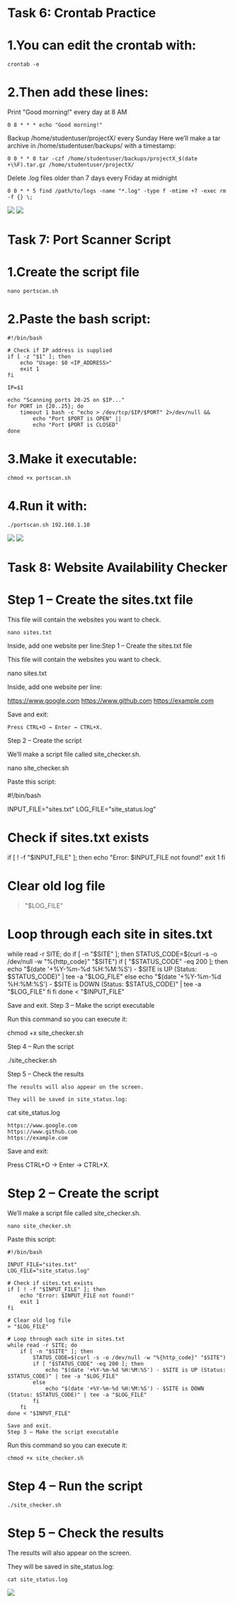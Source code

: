 # Task 6: Crontab Practice

# 1.You can edit the crontab with:
```
crontab -e
```
# 2.Then add these lines:
Print "Good morning!" every day at 8 AM
```
0 8 * * * echo "Good morning!"
```
Backup /home/studentuser/projectX/ every Sunday
Here we’ll make a tar archive in /home/studentuser/backups/ with a timestamp:
```
0 0 * * 0 tar -czf /home/studentuser/backups/projectX_$(date +\%F).tar.gz /home/studentuser/projectX/
```
Delete .log files older than 7 days every Friday at midnight
````
0 0 * * 5 find /path/to/logs -name "*.log" -type f -mtime +7 -exec rm -f {} \;
````
![](https://github.com/Mohamedirfan4739/Poc-2/blob/2413def1c96d169a186c6dec9bfc5cb5ab299406/Screenshot_2025-08-03_17_10_09.png)
![](https://github.com/Mohamedirfan4739/Poc-2/blob/0daa07785b20fc8d98218559f1f9d0df7fb18cda/Screenshot_2025-08-03_17_10_01.png)

# Task 7: Port Scanner Script

# 1.Create the script file
```
nano portscan.sh
```
# 2.Paste the bash script:
```
#!/bin/bash

# Check if IP address is supplied
if [ -z "$1" ]; then
    echo "Usage: $0 <IP_ADDRESS>"
    exit 1
fi

IP=$1

echo "Scanning ports 20-25 on $IP..."
for PORT in {20..25}; do
    timeout 1 bash -c "echo > /dev/tcp/$IP/$PORT" 2>/dev/null &&
        echo "Port $PORT is OPEN" ||
        echo "Port $PORT is CLOSED"
done
```
# 3.Make it executable:
```
chmod +x portscan.sh
```
# 4.Run it with:
```
./portscan.sh 192.168.1.10
```
![](https://github.com/Mohamedirfan4739/Poc-2/blob/47bbe5f8bf9baca7c60221bc9880ecf19214d997/Screenshot_2025-08-03_17_23_22.png)
![](https://github.com/Mohamedirfan4739/Poc-2/blob/956a276b58240e547663c30771fe1a94e5110a55/Screenshot_2025-08-03_17_22_46.png)

# Task 8: Website Availability Checker

# Step 1 – Create the sites.txt file

This file will contain the websites you want to check.
```
nano sites.txt
```
Inside, add one website per line:Step 1 – Create the sites.txt file

This file will contain the websites you want to check.

nano sites.txt

Inside, add one website per line:

https://www.google.com
https://www.github.com
https://example.com

Save and exit:

    Press CTRL+O → Enter → CTRL+X.

Step 2 – Create the script

We’ll make a script file called site_checker.sh.

nano site_checker.sh

Paste this script:

#!/bin/bash

INPUT_FILE="sites.txt"
LOG_FILE="site_status.log"

# Check if sites.txt exists
if [ ! -f "$INPUT_FILE" ]; then
    echo "Error: $INPUT_FILE not found!"
    exit 1
fi

# Clear old log file
> "$LOG_FILE"

# Loop through each site in sites.txt
while read -r SITE; do
    if [ -n "$SITE" ]; then
        STATUS_CODE=$(curl -s -o /dev/null -w "%{http_code}" "$SITE")
        if [ "$STATUS_CODE" -eq 200 ]; then
            echo "$(date '+%Y-%m-%d %H:%M:%S') - $SITE is UP (Status: $STATUS_CODE)" | tee -a "$LOG_FILE"
        else
            echo "$(date '+%Y-%m-%d %H:%M:%S') - $SITE is DOWN (Status: $STATUS_CODE)" | tee -a "$LOG_FILE"
        fi
    fi
done < "$INPUT_FILE"

Save and exit.
Step 3 – Make the script executable

Run this command so you can execute it:

chmod +x site_checker.sh

Step 4 – Run the script

./site_checker.sh

Step 5 – Check the results

    The results will also appear on the screen.

    They will be saved in site_status.log:

cat site_status.log

```
https://www.google.com
https://www.github.com
https://example.com
```
Save and exit:

Press CTRL+O → Enter → CTRL+X.

# Step 2 – Create the script

We’ll make a script file called site_checker.sh.
```
nano site_checker.sh
```
Paste this script:
```
#!/bin/bash

INPUT_FILE="sites.txt"
LOG_FILE="site_status.log"

# Check if sites.txt exists
if [ ! -f "$INPUT_FILE" ]; then
    echo "Error: $INPUT_FILE not found!"
    exit 1
fi

# Clear old log file
> "$LOG_FILE"

# Loop through each site in sites.txt
while read -r SITE; do
    if [ -n "$SITE" ]; then
        STATUS_CODE=$(curl -s -o /dev/null -w "%{http_code}" "$SITE")
        if [ "$STATUS_CODE" -eq 200 ]; then
            echo "$(date '+%Y-%m-%d %H:%M:%S') - $SITE is UP (Status: $STATUS_CODE)" | tee -a "$LOG_FILE"
        else
            echo "$(date '+%Y-%m-%d %H:%M:%S') - $SITE is DOWN (Status: $STATUS_CODE)" | tee -a "$LOG_FILE"
        fi
    fi
done < "$INPUT_FILE"

Save and exit.
Step 3 – Make the script executable
```
Run this command so you can execute it:
```
chmod +x site_checker.sh
```
# Step 4 – Run the script
```
./site_checker.sh
```
# Step 5 – Check the results

The results will also appear on the screen.

They will be saved in site_status.log:
```
cat site_status.log
```
![](https://github.com/Mohamedirfan4739/Poc-2/blob/757d369de20f19ffc561d29cecfbcf1456b675a5/Screenshot_2025-08-03_17_36_39.png)

